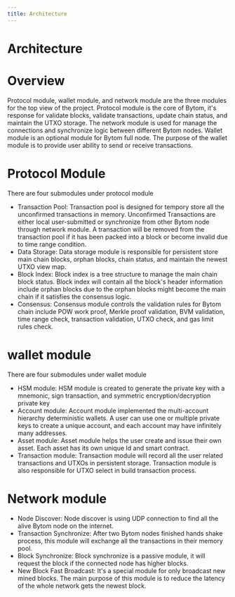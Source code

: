 ```yaml
---
title: Architecture
---
```


# Architecture

<a name="Overview"></a>
# Overview

Protocol module, wallet module, and network module are the three modules for the top view of the project. Protocol module is the core of Bytom, it's response for validate blocks, validate transactions, update chain status, and maintain the UTXO storage. The network module is used for manage the connections and synchronize logic between different Bytom nodes. Wallet module is an optional module for Bytom full node. The purpose of the wallet module is to provide user ability to send or receive transactions.

<a name="e1b7d5c6"></a>
# Protocol Module

There are four submodules under protocol module

* Transaction Pool: Transaction pool is designed for tempory store all the unconfirmed transactions in memory. Unconfirmed Transactions are either local user-submitted or synchronize from other Bytom node through network module. A transaction will be removed from the transaction pool if it has been packed into a block or become invalid due to time range condition.
* Data Storage: Data storage module is responsible for persistent store main chain blocks, orphan blocks, chain status, and maintain the newest UTXO view map.
* Block Index: Block index is a tree structure to manage the main chain block status. Block index will contain all the block's header information include orphan blocks due to the orphan blocks might become the main chain if it satisfies the consensus logic.
* Consensus: Consensus module controls the validation rules for Bytom chain include POW work proof, Merkle proof validation, BVM validation, time range check, transaction validation, UTXO check, and gas limit rules check.

<a name="b52ffb79"></a>
# wallet module

There are four submodules under wallet module

* HSM module: HSM module is created to generate the private key with a mnemonic, sign transaction, and symmetric encryption/decryption private key
* Account module: Account module implemented the multi-account hierarchy deterministic wallets. A user can use one or multiple private keys to create a unique account, and each account may have infinitely many addresses.
* Asset module: Asset module helps the user create and issue their own asset. Each asset has its own unique Id and smart contract.
* Transaction module: Transaction module will record all the user related transactions and UTXOs in persistent storage. Transaction module is also responsible for UTXO select in build transaction process.

<a name="7e476f30"></a>
# Network module

* Node Discover: Node discover is using UDP connection to find all the alive Bytom node on the internet.
* Transaction Synchronize: After two Bytom nodes finished hands shake process, this module will exchange all the transactions in their memory pool.
* Block Synchronize: Block synchronize is a passive module, it will request the block if the connected node has higher blocks.
* New Block Fast Broadcast: It's a special module for only broadcast new mined blocks. The main purpose of this module is to reduce the latency of the whole network gets the newest block.

